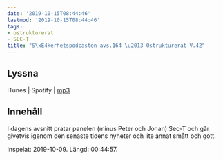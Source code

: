 ```yaml
---
date: '2019-10-15T08:44:46'
lastmod: '2019-10-15T08:44:46'
tags:
- ostrukturerat
- SEC-T
title: "S\xE4kerhetspodcasten avs.164 \u2013 Ostrukturerat V.42"
---
```

## Lyssna

iTunes \| Spotify \| [mp3](http://traffic.libsyn.com/sakerhetspodcasten/2019-10-09_Ostrukturerat.mp3)

## Innehåll

I dagens avsnitt pratar panelen (minus Peter och Johan) Sec-T och går givetvis igenom
den senaste tidens nyheter och lite annat smått och gott.

Inspelat: 2019-10-09. Längd: 00:44:57.

